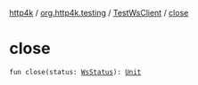 [http4k](../../index.md) / [org.http4k.testing](../index.md) / [TestWsClient](index.md) / [close](./close.md)

# close

`fun close(status: `[`WsStatus`](../../org.http4k.websocket/-ws-status/index.md)`): `[`Unit`](https://kotlinlang.org/api/latest/jvm/stdlib/kotlin/-unit/index.html)